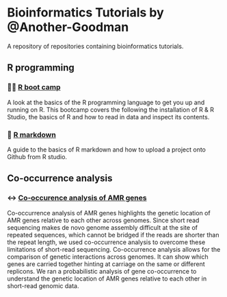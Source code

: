 # Bioinformatics Tutorials by @Another-Goodman

A repository of repositories containing bioinformatics tutorials.



## R programming

### 🏃‍♂ [R boot camp](https://github.com/Another-Goodman/co-occurrence-analysis)

A look at the basics of the R programming language to get you up and running on R. This bootcamp covers the following the installation of R & R Studio, the basics of R and how to read in data and inspect its contents.

### 📝 [R markdown](https://github.com/Another-Goodman/co-occurrence-analysis)

A guide to the basics of R markdown and how to upload a project onto Github from R studio.



## Co-occurrence analysis

### ↔️ [Co-occurence analysis of AMR genes](https://github.com/Another-Goodman/co-occurrence-analysis)

Co-occurrence analysis of AMR genes highlights the genetic location of AMR genes relative to each other across genomes. Since short read sequencing makes de novo genome assembly difficult at the site of repeated sequences, which cannot be bridged if the reads are shorter than the repeat length, we used co-occurrence analysis to overcome these limitations of short-read sequencing. Co-occurrence analysis allows for the comparison of genetic interactions across genomes. It can show which genes are carried together hinting at carriage on the same or different replicons. We ran a probabilistic analysis of gene co-occurrence to understand the genetic location of AMR genes relative to each other in short-read genomic data. 



